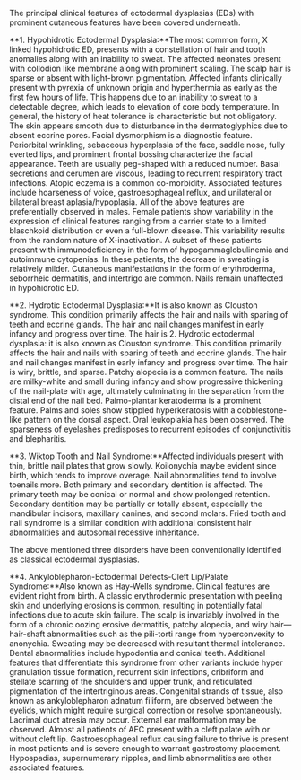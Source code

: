 The principal clinical features of ectodermal dysplasias (EDs) with prominent cutaneous features have been covered underneath.

**1. Hypohidrotic Ectodermal Dysplasia:**The most common form, X linked hypohidrotic ED, presents with a constellation of hair and tooth anomalies along with an inability to sweat. The affected neonates present with collodion like membrane along with prominent scaling. The scalp hair is sparse or absent with light-brown pigmentation. Affected infants clinically present with pyrexia of unknown origin and hyperthermia as early as the first few hours of life. This happens due to an inability to sweat to a detectable degree, which leads to elevation of core body temperature. In general, the history of heat tolerance is characteristic but not obligatory. The skin appears smooth due to disturbance in the dermatoglyphics due to absent eccrine pores. Facial dysmorphism is a diagnostic feature. Periorbital wrinkling, sebaceous hyperplasia of the face, saddle nose, fully everted lips, and prominent frontal bossing characterize the facial appearance. Teeth are usually peg-shaped with a reduced number. Basal secretions and cerumen are viscous, leading to recurrent respiratory tract infections. Atopic eczema is a common co-morbidity. Associated features include hoarseness of voice, gastroesophageal reflux, and unilateral or bilateral breast aplasia/hypoplasia. All of the above features are preferentially observed in males. Female patients show variability in the expression of clinical features ranging from a carrier state to a limited blaschkoid distribution or even a full-blown disease. This variability results from the random nature of X-inactivation. A subset of these patients present with immunodeficiency in the form of hypogammaglobulinemia and autoimmune cytopenias. In these patients, the decrease in sweating is relatively milder. Cutaneous manifestations in the form of erythroderma, seborrheic dermatitis, and intertrigo are common. Nails remain unaffected in hypohidrotic ED.

**2. Hydrotic Ectodermal Dysplasia:**It is also known as Clouston syndrome. This condition primarily affects the hair and nails with sparing of teeth and eccrine glands. The hair and nail changes manifest in early infancy and progress over time. The hair is 2. Hydrotic ectodermal dysplasia: it is also known as Clouston syndrome. This condition primarily affects the hair and nails with sparing of teeth and eccrine glands. The hair and nail changes manifest in early infancy and progress over time. The hair is wiry, brittle, and sparse. Patchy alopecia is a common feature. The nails are milky-white and small during infancy and show progressive thickening of the nail-plate with age, ultimately culminating in the separation from the distal end of the nail bed. Palmo-plantar keratoderma is a prominent feature. Palms and soles show stippled hyperkeratosis with a cobblestone-like pattern on the dorsal aspect. Oral leukoplakia has been observed. The sparseness of eyelashes predisposes to recurrent episodes of conjunctivitis and blepharitis.

**3. Wiktop Tooth and Nail Syndrome:**Affected individuals present with thin, brittle nail plates that grow slowly. Koilonychia maybe evident since birth, which tends to improve overage. Nail abnormalities tend to involve toenails more. Both primary and secondary dentition is affected. The primary teeth may be conical or normal and show prolonged retention. Secondary dentition may be partially or totally absent, especially the mandibular incisors, maxillary canines, and second molars. Fried tooth and nail syndrome is a similar condition with additional consistent hair abnormalities and autosomal recessive inheritance.

The above mentioned three disorders have been conventionally identified as classical ectodermal dysplasias.

**4. Ankyloblepharon-Ectodermal Defects-Cleft Lip/Palate Syndrome:**Also known as Hay-Wells syndrome. Clinical features are evident right from birth. A classic erythrodermic presentation with peeling skin and underlying erosions is common, resulting in potentially fatal infections due to acute skin failure. The scalp is invariably involved in the form of a chronic oozing erosive dermatitis, patchy alopecia, and wiry hair—hair-shaft abnormalities such as the pili-torti range from hyperconvexity to anonychia. Sweating may be decreased with resultant thermal intolerance. Dental abnormalities include hypodontia and conical teeth. Additional features that differentiate this syndrome from other variants include hyper granulation tissue formation, recurrent skin infections, cribriform and stellate scarring of the shoulders and upper trunk, and reticulated pigmentation of the intertriginous areas. Congenital strands of tissue, also known as ankyloblepharon adnatum filiform, are observed between the eyelids, which might require surgical correction or resolve spontaneously. Lacrimal duct atresia may occur. External ear malformation may be observed. Almost all patients of AEC present with a cleft palate with or without cleft lip. Gastroesophageal reflux causing failure to thrive is present in most patients and is severe enough to warrant gastrostomy placement. Hypospadias, supernumerary nipples, and limb abnormalities are other associated features.
